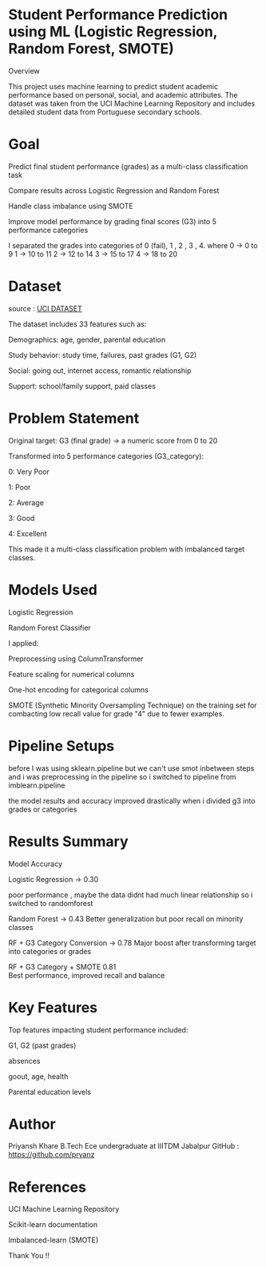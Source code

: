 # Student Performance Prediction using ML (Logistic Regression, Random Forest, SMOTE)
Overview

This project uses machine learning to predict student academic performance based on personal, social, and academic attributes. The dataset was taken from the UCI Machine Learning Repository and includes detailed student data from Portuguese secondary schools.

# Goal

Predict final student performance (grades) as a multi-class classification task

Compare results across Logistic Regression and Random Forest

Handle class imbalance using SMOTE

Improve model performance by grading final scores (G3) into 5 performance categories

I separated the grades into categories of 0 (fail), 1 , 2 , 3 , 4.
where 
0 -> 0 to 9
1 -> 10 to 11
2 -> 12 to 14
3 -> 15 to 17
4 -> 18 to 20

# Dataset

source : [UCI DATASET](https://archive.ics.uci.edu/ml/datasets/student+performance)


The dataset includes 33 features such as:

Demographics: age, gender, parental education

Study behavior: study time, failures, past grades (G1, G2)

Social: going out, internet access, romantic relationship

Support: school/family support, paid classes



# Problem Statement

Original target: G3 (final grade) → a numeric score from 0 to 20

Transformed into 5 performance categories (G3_category):

0: Very Poor

1: Poor

2: Average

3: Good

4: Excellent

This made it a multi-class classification problem with imbalanced target classes.



# Models Used

Logistic Regression

Random Forest Classifier

I applied:

Preprocessing using ColumnTransformer

Feature scaling for numerical columns

One-hot encoding for categorical columns

SMOTE (Synthetic Minority Oversampling Technique) on the training set for combacting low recall value for grade "4" due to fewer examples.


# Pipeline Setups

before I was using sklearn.pipeline but we can't use smot inbetween steps and i was preprocessing in the pipeline so i switched to pipeline from imblearn.pipeline


the model results and accuracy improved drastically when i divided g3 into grades or categories 



# Results Summary

Model	Accuracy

Logistic Regression ->	0.30

poor performance , maybe the data didnt had much linear relationship so i switched to randomforest


Random Forest	-> 0.43	
Better generalization but poor recall on minority classes


RF + G3 Category Conversion	-> 0.78	
Major boost after transforming target into categories or grades


RF + G3 Category + SMOTE	0.81	
Best performance, improved recall and balance


# Key Features
Top features impacting student performance included:

G1, G2 (past grades)

absences

goout, age, health

Parental education levels


# Author

Priyansh Khare
B.Tech Ece undergraduate at IIITDM Jabalpur
GitHub : https://github.com/pryanz


# References
UCI Machine Learning Repository

Scikit-learn documentation

Imbalanced-learn (SMOTE)

Thank You !!
